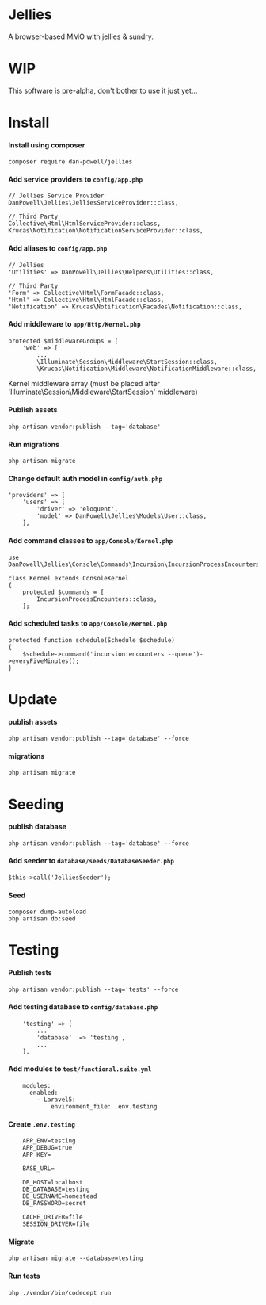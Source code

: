 
# Jellies

A browser-based MMO with jellies & sundry.

# WIP

This software is pre-alpha, don't bother to use it just yet...

# Install

#### Install using composer

`composer require dan-powell/jellies`

#### Add service providers to `config/app.php`

```
// Jellies Service Provider
DanPowell\Jellies\JelliesServiceProvider::class,

// Third Party
Collective\Html\HtmlServiceProvider::class,
Krucas\Notification\NotificationServiceProvider::class,
```

#### Add aliases to `config/app.php`

```
// Jellies
'Utilities' => DanPowell\Jellies\Helpers\Utilities::class,

// Third Party
'Form' => Collective\Html\FormFacade::class,
'Html' => Collective\Html\HtmlFacade::class,
'Notification' => Krucas\Notification\Facades\Notification::class,
```

#### Add middleware to `app/Http/Kernel.php`

```
protected $middlewareGroups = [
    'web' => [
        ...
        \Illuminate\Session\Middleware\StartSession::class,
        \Krucas\Notification\Middleware\NotificationMiddleware::class,
```

Kernel middleware array (must be placed after 'Illuminate\Session\Middleware\StartSession' middleware)

#### Publish assets

    php artisan vendor:publish --tag='database'

#### Run migrations

    php artisan migrate

#### Change default auth model in `config/auth.php`

```
'providers' => [
    'users' => [
        'driver' => 'eloquent',
        'model' => DanPowell\Jellies\Models\User::class,
    ],
```

#### Add command classes to `app/Console/Kernel.php`

```
use DanPowell\Jellies\Console\Commands\Incursion\IncursionProcessEncounters;

class Kernel extends ConsoleKernel
{
    protected $commands = [
        IncursionProcessEncounters::class,
    ];
```

#### Add scheduled tasks to `app/Console/Kernel.php`

```
protected function schedule(Schedule $schedule)
{
    $schedule->command('incursion:encounters --queue')->everyFiveMinutes();
}
```

# Update

#### publish assets

    php artisan vendor:publish --tag='database' --force

#### migrations

    php artisan migrate

# Seeding

#### publish database

    php artisan vendor:publish --tag='database' --force

#### Add seeder to `database/seeds/DatabaseSeeder.php`

    $this->call('JelliesSeeder');

#### Seed

    composer dump-autoload
    php artisan db:seed


# Testing

#### Publish tests

    php artisan vendor:publish --tag='tests' --force

#### Add testing database to `config/database.php`

```
    'testing' => [
        ...
        'database'  => 'testing',
        ...
    ],
```

#### Add modules to `test/functional.suite.yml`

```
    modules:
      enabled:
        - Laravel5:
            environment_file: .env.testing
```

#### Create `.env.testing`

```
    APP_ENV=testing
    APP_DEBUG=true
    APP_KEY=

    BASE_URL=

    DB_HOST=localhost
    DB_DATABASE=testing
    DB_USERNAME=homestead
    DB_PASSWORD=secret

    CACHE_DRIVER=file
    SESSION_DRIVER=file
```

#### Migrate

    php artisan migrate --database=testing

#### Run tests

    php ./vendor/bin/codecept run
